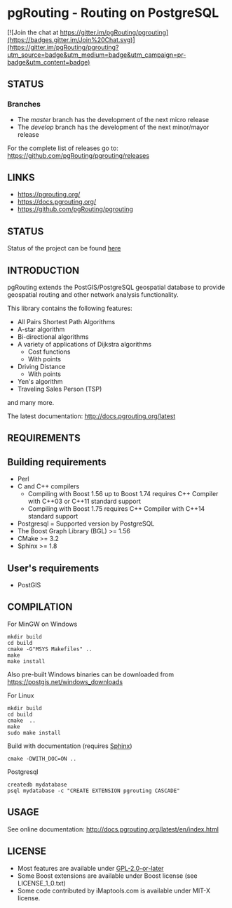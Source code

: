 # pgRouting - Routing on PostgreSQL

[![Join the chat at https://gitter.im/pgRouting/pgrouting](https://badges.gitter.im/Join%20Chat.svg)](https://gitter.im/pgRouting/pgrouting?utm_source=badge&utm_medium=badge&utm_campaign=pr-badge&utm_content=badge)

## STATUS

### Branches

* The *master* branch has the development of the next micro release
* The *develop* branch has the development of the next minor/mayor release

For the complete list of releases go to:
https://github.com/pgRouting/pgrouting/releases


## LINKS

* https://pgrouting.org/
* https://docs.pgrouting.org/
* https://github.com/pgRouting/pgrouting

## STATUS

Status of the project can be found [here](https://github.com/pgRouting/pgrouting/wiki#status)

## INTRODUCTION

pgRouting extends the PostGIS/PostgreSQL geospatial database to provide geospatial routing and other network analysis functionality.

This library contains the following features:

* All Pairs Shortest Path Algorithms
* A-star algorithm
* Bi-directional algorithms
* A variety of applications of Dijkstra algorithms
  * Cost functions
  * With points
* Driving Distance
  * With points
* Yen's algorithm
* Traveling Sales Person (TSP)

and many more.

The latest documentation: http://docs.pgrouting.org/latest

## REQUIREMENTS

Building requirements
--------------------
* Perl
* C and C++ compilers
  * Compiling with Boost 1.56 up to Boost 1.74 requires C++ Compiler with C++03 or C++11 standard support
  * Compiling with Boost 1.75 requires C++ Compiler with C++14 standard support
* Postgresql = Supported version by PostgreSQL
* The Boost Graph Library (BGL) >= 1.56
* CMake >= 3.2
* Sphinx >= 1.8


User's requirements
--------------------

* PostGIS

## COMPILATION

For MinGW on Windows

	mkdir build
	cd build
	cmake -G"MSYS Makefiles" ..
	make
	make install

Also pre-built Windows binaries can be downloaded from https://postgis.net/windows_downloads

For Linux

	mkdir build
	cd build
	cmake  ..
	make
	sudo make install

Build with documentation (requires [Sphinx](http://sphinx-doc.org/))

	cmake -DWITH_DOC=ON ..

Postgresql

	createdb mydatabase
	psql mydatabase -c "CREATE EXTENSION pgrouting CASCADE"

## USAGE

See online documentation: http://docs.pgrouting.org/latest/en/index.html

## LICENSE

* Most features are available under [GPL-2.0-or-later](https://spdx.org/licenses/GPL-2.0-or-later.html)
* Some Boost extensions are available under Boost license (see LICENSE_1_0.txt)
* Some code contributed by iMaptools.com is available under MIT-X license.


